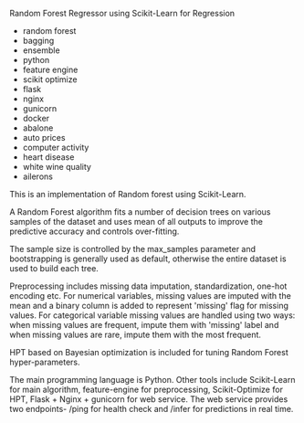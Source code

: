 Random Forest Regressor using Scikit-Learn for Regression

* random forest 
* bagging
* ensemble
* python
* feature engine
* scikit optimize
* flask
* nginx
* gunicorn
* docker
* abalone
* auto prices
* computer activity
* heart disease
* white wine quality
* ailerons

This is an implementation of Random forest using Scikit-Learn. 

A Random Forest algorithm fits a number of decision trees on various samples of the dataset and uses mean of all outputs to improve the predictive accuracy and controls over-fitting. 

The sample size is controlled by the max_samples parameter and bootstrapping is generally used as default, otherwise the entire dataset is used to build each tree. 


Preprocessing includes missing data imputation, standardization, one-hot encoding etc. For numerical variables, missing values are imputed with the mean and a binary column is added to represent 'missing' flag for missing values. For categorical variable missing values are handled using two ways: when missing values are frequent, impute them with 'missing' label and when missing values are rare, impute them with the most frequent. 

HPT based on Bayesian optimization is included for tuning Random Forest hyper-parameters. 


The main programming language is Python. Other tools include Scikit-Learn for main algorithm, feature-engine for preprocessing, Scikit-Optimize for HPT, Flask + Nginx + gunicorn for web service. The web service provides two endpoints- /ping for health check and /infer for predictions in real time.